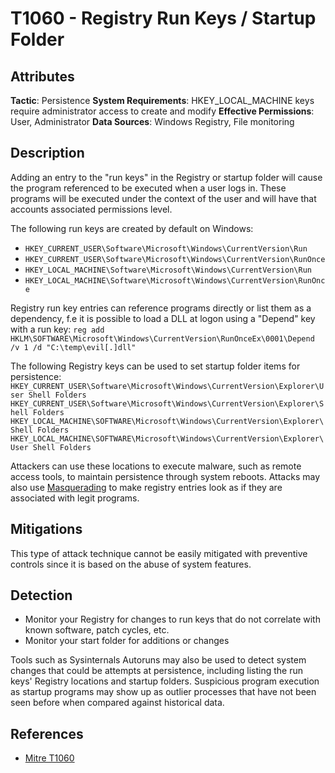 ﻿

# T1060 - Registry Run Keys / Startup Folder

## Attributes

**Tactic**: Persistence
**System Requirements**: HKEY_LOCAL_MACHINE keys require administrator access to create and modify
**Effective Permissions**: User, Administrator
**Data Sources**: Windows Registry, File monitoring

## Description

Adding an entry to the "run keys" in the Registry or startup folder will cause the program referenced to be executed when a user logs in. These programs will be executed under the context of the user and will have that accounts associated permissions level. 

The following run keys are created by default on Windows:
- `HKEY_CURRENT_USER\Software\Microsoft\Windows\CurrentVersion\Run`
- `HKEY_CURRENT_USER\Software\Microsoft\Windows\CurrentVersion\RunOnce`
- `HKEY_LOCAL_MACHINE\Software\Microsoft\Windows\CurrentVersion\Run`
- `HKEY_LOCAL_MACHINE\Software\Microsoft\Windows\CurrentVersion\RunOnce`

Registry run key entries can reference programs directly or list them as a dependency, f.e it is possible to load a DLL at logon using a "Depend" key with a run key: 
`reg add HKLM\SOFTWARE\Microsoft\Windows\CurrentVersion\RunOnceEx\0001\Depend /v 1 /d "C:\temp\evil[.]dll"`

The following Registry keys can be used to set startup folder items for persistence:
`HKEY_CURRENT_USER\Software\Microsoft\Windows\CurrentVersion\Explorer\User Shell Folders`
`HKEY_CURRENT_USER\Software\Microsoft\Windows\CurrentVersion\Explorer\Shell Folders`
`HKEY_LOCAL_MACHINE\SOFTWARE\Microsoft\Windows\CurrentVersion\Explorer\Shell Folders`
`HKEY_LOCAL_MACHINE\SOFTWARE\Microsoft\Windows\CurrentVersion\Explorer\User Shell Folders`

Attackers can use these locations to execute malware, such as remote access tools, to maintain persistence through system reboots. Attacks may also use [Masquerading](https://attack.mitre.org/techniques/T1036) to make registry entries look as if they are associated with legit programs. 

## Mitigations

This type of attack technique cannot be easily mitigated with preventive controls since it is based on the abuse of system features.

## Detection

- Monitor your Registry for changes to run keys that do not correlate with known software, patch cycles, etc.
- Monitor your start folder for additions or changes

Tools such as Sysinternals Autoruns may also be used to detect system changes that could be attempts at persistence, including listing the run keys' Registry locations and startup folders. Suspicious program execution as startup programs may show up as outlier processes that have not been seen before when compared against historical data. 

## References

- [Mitre T1060](https://attack.mitre.org/techniques/T1060/)


